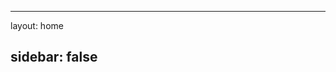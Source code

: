 <!-- ---
# https://vitepress.dev/reference/default-theme-home-page
layout: home

hero:
  name: "Yueyh Space"
  text: "My source website"
  tagline: 过去从未消失，未来已经存在
  actions:
    - theme: brand
      text: 笔记
      link: /document
    #  - theme: alt
    #    text: 文件
    #    link: 

features:
  - title: Feature A
    details: 数学
  - title: Feature B
    details: 精神分析
  - title: Feature C
    details: 人文通识
--- -->

---

layout: home

sidebar: false
---


<script setup>
import IndexPage from './docs/index/IndexPage.vue';
</script>


<IndexPage/>


